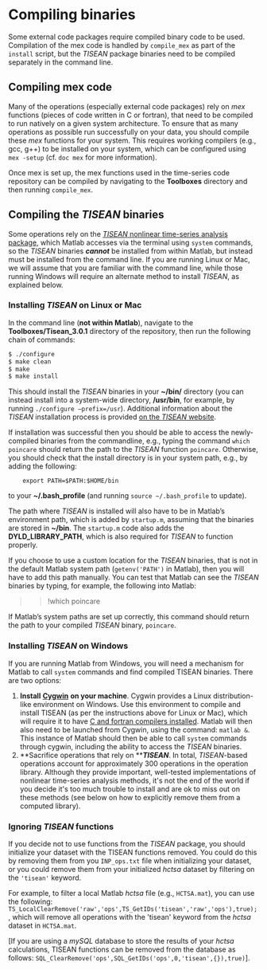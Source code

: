 # Compiling binaries

Some external code packages require compiled binary code to be used. Compilation of the mex code is handled by `compile_mex` as part of the `install` script, but the _TISEAN_ package binaries need to be compiled separately in the command line.

## Compiling mex code

Many of the operations (especially external code packages) rely on _mex_ functions (pieces of code written in C or fortran), that need to be compiled to run natively on a given system architecture. To ensure that as many operations as possible run successfully on your data, you should compile these _mex_ functions for your system. This requires working compilers (e.g., gcc, g++) to be installed on your system, which can be configured using `mex -setup` (cf. `doc mex` for more information).

Once mex is set up, the mex functions used in the time-series code repository can be compiled by navigating to the **Toolboxes** directory and then running `compile_mex`.

## Compiling the _TISEAN_ binaries

Some operations rely on the [_TISEAN_ nonlinear time-series analysis package](http://www.mpipks-dresden.mpg.de/\~tisean/Tisean\_3.0.1/index.html), which Matlab accesses via the terminal using `system` commands, so the _TISEAN_ binaries _**cannot**_ be installed from within Matlab, but instead must be installed from the command line. If you are running Linux or Mac, we will assume that you are familiar with the command line, while those running Windows will require an alternate method to install _TISEAN_, as explained below.

### Installing _TISEAN_ on Linux or Mac

In the command line (**not within Matlab**), navigate to the **Toolboxes/Tisean\_3.0.1** directory of the repository, then run the following chain of commands:

```bash
$ ./configure
$ make clean
$ make
$ make install
```

This should install the _TISEAN_ binaries in your **\~/bin/** directory (you can instead install into a system-wide directory, **/usr/bin**, for example, by running `./configure –prefix=/usr`). Additional information about the _TISEAN_ installation process is provided [on the _TISEAN_ website](http://www.mpipks-dresden.mpg.de/\~tisean/Tisean\_3.0.1/index.html).

If installation was successful then you should be able to access the newly-compiled binaries from the commandline, e.g., typing the command `which poincare` should return the path to the _TISEAN_ function `poincare`. Otherwise, you should check that the install directory is in your system path, e.g., by adding the following:

```
    export PATH=$PATH:$HOME/bin
```

to your **\~/.bash\_profile** (and running `source ~/.bash_profile` to update).

The path where _TISEAN_ is installed will also have to be in Matlab’s environment path, which is added by `startup.m`, assuming that the binaries are stored in **\~/bin**. The `startup.m` code also adds the **DYLD\_LIBRARY\_PATH**, which is also required for _TISEAN_ to function properly.

If you choose to use a custom location for the _TISEAN_ binaries, that is not in the default Matlab system path (`getenv('PATH')` in Matlab), then you will have to add this path manually. You can test that Matlab can see the _TISEAN_ binaries by typing, for example, the following into Matlab:

> > !which poincare

If Matlab’s system paths are set up correctly, this command should return the path to your compiled _TISEAN_ binary, `poincare`.

### Installing _TISEAN_ on Windows

If you are running Matlab from Windows, you will need a mechanism for Matlab to call `system` commands and find compiled TISEAN binaries. There are two options:

1. **Install** [**Cygwin**](http://www.cygwin.com) **on your machine**. Cygwin provides a Linux distribution-like environment on Windows. Use this environment to compile and install TISEAN (as per the instructions above for Linux or Mac), which will require it to have [C and fortran compilers installed](http://preshing.com/20141108/how-to-install-the-latest-gcc-on-windows/). Matlab will then also need to be launched from Cygwin, using the command: `matlab &`. This instance of Matlab should then be able to call `system` commands through cygwin, including the ability to access the _TISEAN_ binaries.
2. **Sacrifice operations that rely on **_**TISEAN**_. In total, _TISEAN_-based operations account for approximately 300 operations in the operation library. Although they provide important, well-tested implementations of nonlinear time-series analysis methods, it's not the end of the world if you decide it's too much trouble to install and are ok to miss out on these methods (see below on how to explicitly remove them from a computed library).

### Ignoring _TISEAN_ functions

If you decide not to use functions from the _TISEAN_ package, you should initialize your dataset with the TISEAN functions removed. You could do this by removing them from you `INP_ops.txt` file when initializing your dataset, or you could remove them from your initialized _hctsa_ dataset by filtering on the `'tisean'` keyword.

For example, to filter a local Matlab _hctsa_ file (e.g., `HCTSA.mat`), you can use the following: `TS_LocalClearRemove('raw','ops',TS_GetIDs('tisean','raw','ops'),true);`, which will remove all operations with the 'tisean' keyword from the _hctsa_ dataset in `HCTSA.mat`.

\[If you are using a _mySQL_ database to store the results of your _hctsa_ calculations, TISEAN functions can be removed from the database as follows: `SQL_ClearRemove('ops',SQL_GetIDs('ops',0,'tisean',{}),true)`].
